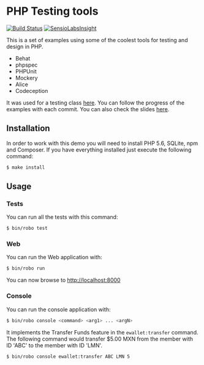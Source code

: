 # PHP Testing tools

[![Build Status](https://travis-ci.org/MontealegreLuis/php-testing-tools.svg?branch=master)](https://travis-ci.org/MontealegreLuis/php-testing-tools)
[![SensioLabsInsight](https://insight.sensiolabs.com/projects/b1fa13fc-3d1b-4b48-8bb1-4f0bb64d8a5b/mini.png)](https://insight.sensiolabs.com/projects/b1fa13fc-3d1b-4b48-8bb1-4f0bb64d8a5b)

This is a set of examples using some of the coolest tools for testing and
design in PHP.

* Behat
* phpspec
* PHPUnit
* Mockery
* Alice
* Codeception

It was used for a testing class [here][1]. You can follow the progress of the
examples with each commit. You can also check the slides [here][2].

## Installation

In order to work with this demo you will need to install PHP 5.6, SQLite,
npm and Composer. If you have everything installed just execute the following
command:

```bash
$ make install
```

## Usage

### Tests

You can run all the tests with this command:

```bash
$ bin/robo test
```

### Web

You can run the Web application with:

```bash
$ bin/robo run
```

You can now browse to [http://localhost:8000][3]

### Console

You can run the console application with:

```bash
$ bin/robo console <command> <arg1> ... <argN>
```

It implements the Transfer Funds feature  in the `ewallet:transfer` command. The
following command would transfer $5.00 MXN from the member with ID 'ABC' to the
member with ID 'LMN'.

```bash
$ bin/robo console ewallet:transfer ABC LMN 5
```

[1]: http://escuela.it/cursos/php-web-congress-2015/
[2]: http://bit.ly/php-testing-tools
[3]: http://localhost:8000
